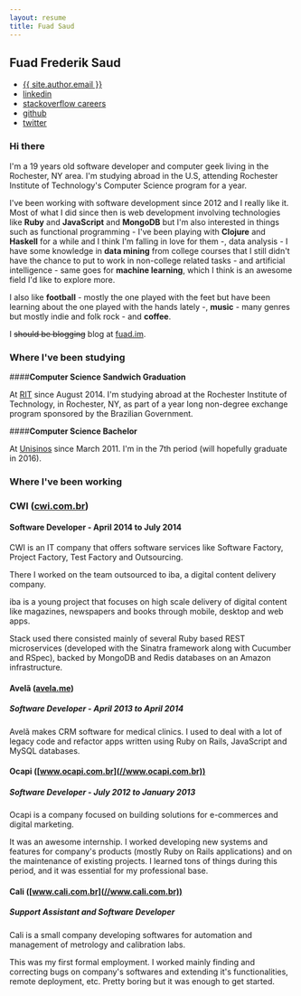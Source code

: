 ```yaml
---
layout: resume
title: Fuad Saud
---
```


## Fuad Frederik Saud

<ul class="useful-links">
  <li><a href="mailto:{{ site.author.email }}">{{ site.author.email }}</a></li>
  <li><a href="{{ site.author.links.linkedin }}"  target="_blank">linkedin</a></li>
  <li><a href="{{ site.author.links.socarrers }}" target="_blank">stackoverflow careers</a></li>
  <li><a href="{{ site.author.links.github }}"    target="_blank">github</a></li>
  <li><a href="{{ site.author.links.twitter }}"   target="_blank">twitter</a></li>
</ul>

### Hi there

I'm a 19 years old software developer and computer geek living in the
Rochester, NY area. I'm studying abroad in the U.S, attending Rochester
Institute of Technology's Computer Science program for a year.

I've been working with software development since 2012 and I really like it.
Most of what I did since then is web development involving technologies like
**Ruby** and **JavaScript** and **MongoDB** but I'm also interested in things
such as functional programming - I've been playing with **Clojure** and
**Haskell** for a while and I think I'm falling in love for them -, data
analysis - I have some knowledge in **data mining** from college courses that I
still didn't have the chance to put to work in non-college related tasks - and
artificial intelligence - same goes for **machine learning**, which I think is
an awesome field I'd like to explore more.

I also like **football** - mostly the one played with the feet but have been
learning about the one played with the hands lately -, **music** - many genres but
mostly indie and folk rock - and **coffee**.

I <del>should be blogging</del> blog at [fuad.im](//fuad.im).

### Where I've been studying

####**Computer Science Sandwich Graduation**

At [RIT](//rit.edu) since August 2014. I'm studying abroad at the Rochester
Institute of Technology, in Rochester, NY, as part of a year long
non-degree exchange program sponsored by the Brazilian Government.

####**Computer Science Bachelor**

At [Unisinos](//unisinos.br/global/en/) since March 2011. I'm in the 7th period (will
hopefully graduate in 2016).

### Where I've been working


### CWI ([cwi.com.br](//cwi.com.br))
#### Software Developer - April 2014 to July 2014

CWI is an IT company that offers software services like Software Factory,
Project Factory, Test Factory and Outsourcing.

There I worked on the team outsourced to iba, a digital content delivery
company.

iba is a young project that focuses on high scale delivery of digital
content like magazines, newspapers and books through mobile, desktop and web
apps.

Stack used there consisted mainly of several Ruby based REST microservices
(developed with the Sinatra framework along with Cucumber and RSpec), backed by
MongoDB and Redis databases on an Amazon infrastructure.

#### Avelã ([avela.me](//avela.me))
##### Software Developer - April 2013 to April 2014

Avelã makes CRM software for medical clinics. I used to deal with a lot of
legacy code and refactor apps written using Ruby on Rails, JavaScript and MySQL
databases.

#### Ocapi ([www.ocapi.com.br](//www.ocapi.com.br))
##### Software Developer - July 2012 to January 2013

Ocapi is a company focused on building solutions for e-commerces and digital
marketing.

It was an awesome internship. I worked developing new systems and features for
company's products (mostly Ruby on Rails applications) and on the maintenance
of existing projects. I learned tons of things during this period, and it was
essential for my professional base.

#### Cali ([www.cali.com.br](//www.cali.com.br))
##### Support Assistant and Software Developer

Cali is a small company developing softwares for automation and management of
metrology and calibration labs.

This was my first formal employment. I worked mainly finding and correcting bugs
on company's softwares and extending it's functionalities, remote deployment,
etc. Pretty boring but it was enough to get started.
